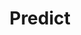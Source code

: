 ---
hackday: "18-gloucester"
title: "Predict"
summary: "An artificial intelligence engine, using open data streams, to forecast the number of people attending your local Accident & Emergency department the next day."
thumbnail: "predict.png"
team:
  - "@team8digital"
  - "@species5618"
  - "@callumgwt"
links:
  website: "http://nhs.team8digital.uk/"
---